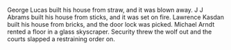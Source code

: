 George Lucas built his house from straw, and it was blown away. J J Abrams built his house from sticks, and it was set on fire. Lawrence Kasdan built his house from bricks, and the door lock was picked. Michael Arndt rented a floor in a glass skyscraper. Security threw the wolf out and the courts slapped a restraining order on.
